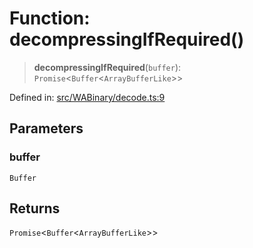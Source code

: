 # Function: decompressingIfRequired()

> **decompressingIfRequired**(`buffer`): `Promise`\<`Buffer`\<`ArrayBufferLike`\>\>

Defined in: [src/WABinary/decode.ts:9](https://github.com/Fokusdotid/bail/blob/8b525f9ebcc20cb9acd0f880b6ad58976e38b117/src/WABinary/decode.ts#L9)

## Parameters

### buffer

`Buffer`

## Returns

`Promise`\<`Buffer`\<`ArrayBufferLike`\>\>
